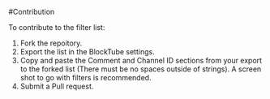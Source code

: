 #Contribution

To contribute to the filter list:

1. Fork the repoitory.
2. Export the list in the BlockTube settings.
3. Copy and paste the Comment and Channel ID sections from your export to the forked list (There must be no spaces outside of strings). A screen shot to go with filters is recommended.
4. Submit a Pull request.

